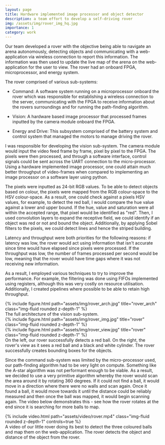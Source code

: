 ```yaml
---
layout: page
title: Hardware implemented image processor and object detector
description: a team effort to develop a self-driving rover 
img: /assets/img/rover_img_hq.jpg
importance: 1
category: work
---
```


Our team developed a rover with the objective being able to navigate an arena autonomously, detecting objects and communicating with a web-application via wireless connection to report this information. The information was then used to update the live map of the arena on the web-application for the user to view. The rover had an onboard FPGA, microprocessor, and energy system.

The rover comprised of various sub-systems:
- Command: A software system running on a microprocessor onboard the rover which was responsible for establishing a wireless connection to the server, communicating with the FPGA to receive information about the rovers surroundings and for running the path-finding algorithm.

- Vision: A hardware based image processor that processed frames inputted by the camera module onboard the FPGA.

- Energy and Drive: This subsystem comprised of the battery system and control system that managed the motors to manage driving the rover.

I was responsible for developing the vision sub-system. The camera module would input the video feed frame by frame, pixel by pixel to the FPGA. The pixels were then processed, and through a software interface, control signals could be sent across the UART connection to the micro-processor.
Using a hardware implemented image processor, one could attain much better throughput of video-frames when compared to implementing an image processor on a software layer using python.

The pixels were inputted as 24-bit RGB values. To be able to detect objects based on colour, the pixels were mapped from the RGB colour-space to the HSV colour-space. As a result, one could check against a pixels HSV values, for example, to detect the red ball, I would compare the hue value against a lower and upper bound. If the hue, value and saturation were all within the accepted range, that pixel would be identified as "red". Then, I used convolution layers to expand the receptive field, we could identify if an object was red or not and bound the object. 
Additionally, by applying Sobel filters to the pixels, we could detect lines and hence the striped building.


Latency and throughput were both priorities for the following reasons: if latency was low, the rover would act using information that isn't accurate since time would have elapsed since pixels were processed. If the throughput was low, the number of frames processed per second would be low, meaning that the rover would have time gaps where it was not receiving new information.

As a result, I employed various techniques to try to improve the performance. For example, the filtering was done using FIFOs implemented using registers, although this was very costly on resource utilisation. Additionally, I created pipelines where possible to be able to retain high throughput.

<div class="row">
    <div class="col-sm mt-3 mt-md-0">
        {% include figure.html path="assets/img/rover_arch.jpg" title="rover_arch" class="img-fluid rounded z-depth-1" %}
    </div>
</div>
<div class="caption">
    The full architecture of the vision sub-system.
</div>
<div class="row">
    <div class="col-sm mt-3 mt-md-0">
        {% include figure.html path="assets/img/rover_img.jpg" title="rover" class="img-fluid rounded z-depth-1" %}
    </div>
    <div class="col-sm mt-3 mt-md-0">
        {% include figure.html path="assets/img/rover_view.jpg" title="rover" class="img-fluid rounded z-depth-1" %}
    </div>
</div>
<div class="caption">
    On the left, our rover successfully detects a red ball. On the right, the rover's view as it sees a red ball and a black and white cylinder. The rover successfully creates bounding boxes for the objects.
</div>

Since the command sub-system was limited by the micro-processor used, our path-finding algorithm had to be very light on compute. Something like the A-star algorithm was not performant enough to be viable. As a result, we decided to use a very primitive algorithm whereby the rover would scan the area around it by rotating 360 degrees. If it could not find a ball, it would move in a direction where there were no walls and scan again. Once it found a ball, it would move towards it until the distance could be reliably measured and then once the ball was mapped, it would begin scanning again. The video below demonstrates this - see how the rover rotates at the end since it is searching for more balls to map.

<div class="col">
    <div class="col-sm mt-3 mt-md-0">
        {% include video.html path="assets/video/rover.mp4" class="img-fluid rounded z-depth-1" controls=true %}
    </div>
</div>
<div class="caption">
    A video of our little rover doing its best to detect the three coloured balls and map them on the web-application. The rover detects the object and distance of the object from the rover.
</div>
